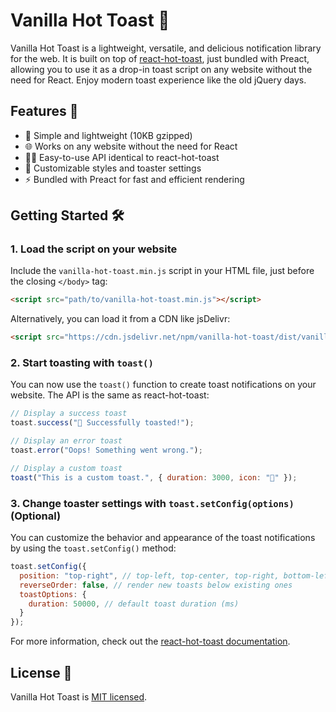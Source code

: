 # Vanilla Hot Toast 🍞

Vanilla Hot Toast is a lightweight, versatile, and delicious notification library for the web. It is built on top of  [react-hot-toast](https://react-hot-toast.com/?ref=vanilla-hot-toast), just bundled with Preact, allowing you to use it as a drop-in toast script on any website without the need for React. Enjoy modern toast experience like the old jQuery days.

## Features 🌟

- 🚀 Simple and lightweight (10KB gzipped)
- 🌐 Works on any website without the need for React
- 💅🏼 Easy-to-use API identical to react-hot-toast
- 🎨 Customizable styles and toaster settings
- ⚡️ Bundled with Preact for fast and efficient rendering

## Getting Started 🛠

### 1. Load the script on your website

Include the `vanilla-hot-toast.min.js` script in your HTML file, just before the closing `</body>` tag:

```html
<script src="path/to/vanilla-hot-toast.min.js"></script>
```

Alternatively, you can load it from a CDN like jsDelivr:

```html
<script src="https://cdn.jsdelivr.net/npm/vanilla-hot-toast/dist/vanilla-hot-toast.min.js"></script>
```

### 2. Start toasting with `toast()`

You can now use the `toast()` function to create toast notifications on your website. The API is the same as react-hot-toast:

```js
// Display a success toast
toast.success("🚀 Successfully toasted!");

// Display an error toast
toast.error("Oops! Something went wrong.");

// Display a custom toast
toast("This is a custom toast.", { duration: 3000, icon: "🔔" });
```

### 3. Change toaster settings with `toast.setConfig(options)` (Optional) 

You can customize the behavior and appearance of the toast notifications by using the `toast.setConfig()` method:

```js
toast.setConfig({
  position: "top-right", // top-left, top-center, top-right, bottom-left, bottom-center, bottom-right
  reverseOrder: false, // render new toasts below existing ones
  toastOptions: {
    duration: 50000, // default toast duration (ms)
  }
});
```

For more information, check out the [react-hot-toast documentation](https://react-hot-toast.com/docs/toaster).


## License 📄

Vanilla Hot Toast is [MIT licensed](https://github.com/timolins/vanilla-hot-toast/blob/main/LICENSE).